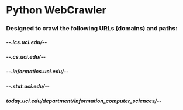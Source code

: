 # Python WebCrawler
### Designed to crawl the following URLs (domains) and paths:
##### --.ics.uci.edu/--
##### --.cs.uci.edu/--
##### --.informatics.uci.edu/--
##### --.stat.uci.edu/--
##### today.uci.edu/department/information_computer_sciences/--
